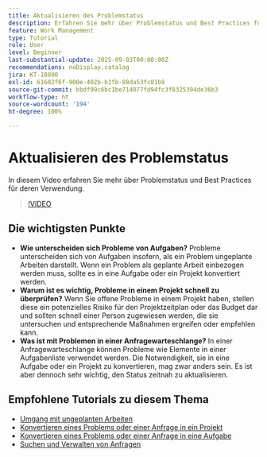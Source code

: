 ```yaml
---
title: Aktualisieren des Problemstatus
description: Erfahren Sie mehr über Problemstatus und Best Practices für deren Verwendung.
feature: Work Management
type: Tutorial
role: User
level: Beginner
last-substantial-update: 2025-09-03T00:00:00Z
recommendations: noDisplay,catalog
jira: KT-18800
exl-id: 61602f6f-900e-402b-b1fb-88da53fc81b9
source-git-commit: bbdf99c6bc1be714077fd94fc3f8325394de36b3
workflow-type: ht
source-wordcount: '194'
ht-degree: 100%

---
```


# Aktualisieren des Problemstatus

In diesem Video erfahren Sie mehr über Problemstatus und Best Practices für deren Verwendung.

>[!VIDEO](https://video.tv.adobe.com/v/3472962/?quality=12&learn=on&enablevpops=1)

## Die wichtigsten Punkte

* **Wie unterscheiden sich Probleme von Aufgaben?** Probleme unterscheiden sich von Aufgaben insofern, als ein Problem ungeplante Arbeiten darstellt. Wenn ein Problem als geplante Arbeit einbezogen werden muss, sollte es in eine Aufgabe oder ein Projekt konvertiert werden.
* **Warum ist es wichtig, Probleme in einem Projekt schnell zu überprüfen?** Wenn Sie offene Probleme in einem Projekt haben, stellen diese ein potenzielles Risiko für den Projektzeitplan oder das Budget dar und sollten schnell einer Person zugewiesen werden, die sie untersuchen und entsprechende Maßnahmen ergreifen oder empfehlen kann.
* **Was ist mit Problemen in einer Anfragewarteschlange?** In einer Anfragewarteschlange können Probleme wie Elemente in einer Aufgabenliste verwendet werden. Die Notwendigkeit, sie in eine Aufgabe oder ein Projekt zu konvertieren, mag zwar anders sein. Es ist aber dennoch sehr wichtig, den Status zeitnah zu aktualisieren.


## Empfohlene Tutorials zu diesem Thema

* [Umgang mit ungeplanten Arbeiten](/help/manage-work/issues-requests/handle-unplanned-work.md)
* [Konvertieren eines Problems oder einer Anfrage in ein Projekt](/help/manage-work/issues-requests/create-a-project-from-a-request.md)
* [Konvertieren eines Problems oder einer Anfrage in eine Aufgabe](/help/manage-work/issues-requests/convert-issues-to-other-work-items.md)
* [Suchen und Verwalten von Anfragen](/help/manage-work/issues-requests/find-requests.md)

